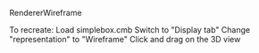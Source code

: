RendererWireframe

To recreate:
Load simplebox.cmb
Switch to "Display tab"
Change "representation" to "Wireframe"
Click and drag on the 3D view
